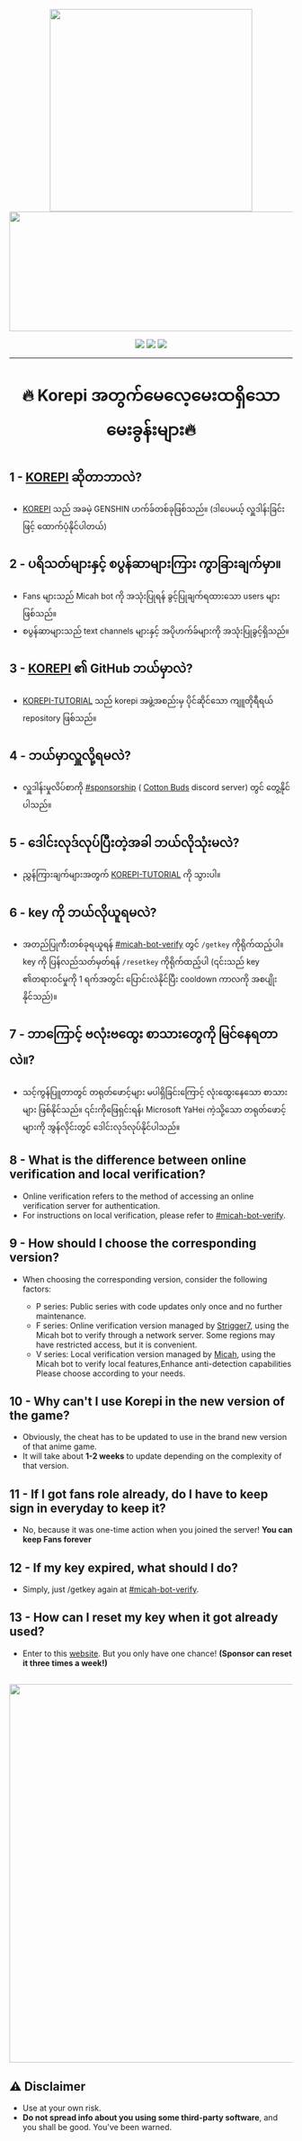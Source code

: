<p align="center">
  <a href="#"><img width="360" height="360" src="https://media.discordapp.net/attachments/1033549666769449002/1107009612210765955/matches.png"></a>
  <a href="#"><img width="650" height="213" src="https://media.discordapp.net/attachments/1126893908597669989/1147375262980382790/image.png"></a>
</p>

<p align="center">
	<a href="https://github.com/Korepi/keyauth-cpp-library/releases"><img src="https://img.shields.io/github/downloads/Korepi/keyauth-cpp-library/total.svg?style=for-the-badge&color=darkcyan"></a>
	<a href="https://github.com/Korepi/Korepi/graphs/contributors"><img src="https://img.shields.io/github/contributors/Korepi/Korepi?style=for-the-badge&color=darkcyan"></a>
	<a href="https://discord.gg/korek"><img src="https://img.shields.io/discord/440536354544156683?label=Discord&logo=discord&style=for-the-badge&color=darkviolet"></a>
</p>

<div align="center">
</div>
<div align="center">
</div>
	    
---
<div align="center">
  
# 🔥 Korepi အတွက်မေလေ့မေးထရှိသော မေးခွန်းများ🔥

</div>

## 1 - [KOREPI](https://github.com/Korepi/Korepi) ဆိုတာဘာလဲ?

- [KOREPI](https://github.com/Korepi/Korepi) သည် အခမဲ့ GENSHIN ဟက်ခ်တစ်ခုဖြစ်သည်။ (ဒါပေမယ့် လှူဒါန်းခြင်းဖြင့် ထောက်ပံ့နိုင်ပါတယ်)

## 2 - ပရိသတ်များနှင့် စပွန်ဆာများကြား ကွာခြားချက်မှာ။

- Fans များသည် Micah bot ကို အသုံးပြုရန် ခွင့်ပြုချက်ရထားသော users များဖြစ်သည်။
- စပွန်ဆာများသည် text channels များနှင့် အပိုဟက်ခ်များကို အသုံးပြုခွင့်ရှိသည်။

## 3 - [KOREPI](https://github.com/Korepi/Korepi) ၏ GitHub ဘယ်မှာလဲ?

- [KOREPI-TUTORIAL](https://github.com/Korepi/Korepi-Tutorial) သည် korepi အဖွဲ့အစည်းမှ ပိုင်ဆိုင်သော ကျူတိုရီရယ် repository ဖြစ်သည်။

## 4 - ဘယ်မှာလှူလို့ရမလဲ?

- လှူဒါန်းမှုလိပ်စာကို ⁠[#sponsorship](https://discord.com/channels/1069057220802781265/1097565269985071205) ( [Cotton Buds](https://discord.gg/cottonbuds) discord server) တွင် တွေ့နိုင်ပါသည်။

## 5 - ဒေါင်းလုဒ်လုပ်ပြီးတဲ့အခါ ဘယ်လိုသုံးမလဲ?

- ညွှန်ကြားချက်များအတွက် [KOREPI-TUTORIAL](https://github.com/Korepi/Korepi-Tutorial) ကို သွားပါ။

## 6 - key ကို ဘယ်လိုယူရမလဲ?

- အတည်ပြုကီးတစ်ခုရယူရန် ⁠[#micah-bot-verify](https://discord.com/channels/1069057220802781265/1109781322005741658) တွင် `/getkey` ကိုရိုက်ထည့်ပါ။ key ကို ပြန်လည်သတ်မှတ်ရန် `/resetkey` ကိုရိုက်ထည့်ပါ (၎င်းသည် key ၏တရားဝင်မှုကို 1 ရက်အတွင်း ပြောင်းလဲနိုင်ပြီး cooldown ကာလကို အစပျိုးနိုင်သည်)။

## 7 - ဘာကြောင့် ဗလုံးဗထွေး စာသားတွေကို မြင်နေရတာလဲ။?

- သင့်ကွန်ပြူတာတွင် တရုတ်ဖောင့်များ မပါရှိခြင်းကြောင့် လုံးထွေးနေသော စာသားများ ဖြစ်နိုင်သည်။ ၎င်းကိုဖြေရှင်းရန်၊ Microsoft YaHei ကဲ့သို့သော တရုတ်ဖောင့်များကို အွန်လိုင်းတွင် ဒေါင်းလုဒ်လုပ်နိုင်ပါသည်။

## 8 - What is the difference between online verification and local verification?

- Online verification refers to the method of accessing an online verification server for authentication.
- For instructions on local verification, please refer to [#micah-bot-verify](https://discord.com/channels/1069057220802781265/1109781322005741658).

## 9 - How should I choose the corresponding version?

- When choosing the corresponding version, consider the following factors:

   + P series: Public series with code updates only once and no further maintenance.
   + F series: Online verification version managed by [Strigger7](https://github.com/Strigger7), using the Micah bot to verify through a network server. Some regions may have restricted access, but it is convenient.
   + V series: Local verification version managed by [Micah](https://github.com/Micah123321), using the Micah bot to verify local features,Enhance anti-detection capabilities
Please choose according to your needs.

## 10 - Why can't I use Korepi in the new version of the game?

- Obviously, the cheat has to be updated to use in the brand new version of that anime game.
- It will take about **1-2 weeks** to update depending on the complexity of that version.

## 11 - If I got fans role already, do I have to keep sign in everyday to keep it?

- No, because it was one-time action when you joined the server! **You can keep Fans forever**

## 12 - If my key expired, what should I do?

- Simply, just /getkey again at ⁠[#micah-bot-verify](https://discord.com/channels/1069057220802781265/1109781322005741658).

## 13 - How can I reset my key when it got already used?

- Enter to this [website](https://keyauth.cc/panel/Strigger/Korepi). But you only have one chance! **(Sponsor can reset it three times a week!)**

<a href="#"><img width="913" height="673" src="https://media.discordapp.net/attachments/1105689707058307142/1147112629798703165/image.png"></a>
---

## ⚠ Disclaimer

- Use at your own risk.
- **Do not spread info about you using some third-party software**, and you shall be good. You've been warned.
